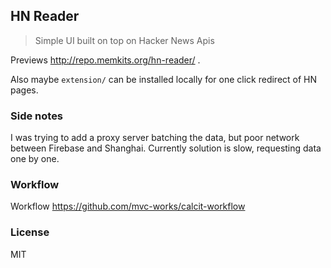 
HN Reader
----

> Simple UI built on top on Hacker News Apis

Previews http://repo.memkits.org/hn-reader/ .

Also maybe `extension/` can be installed locally for one click redirect of HN pages.

### Side notes

I was trying to add a proxy server batching the data, but poor network between Firebase and Shanghai. Currently solution is slow, requesting data one by one.

### Workflow

Workflow https://github.com/mvc-works/calcit-workflow

### License

MIT
